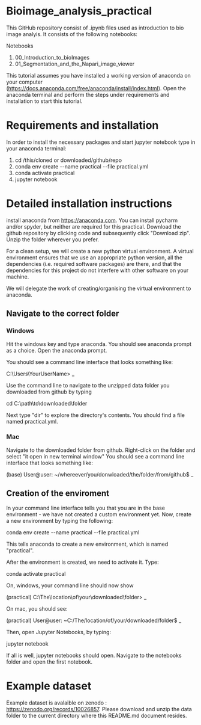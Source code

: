 # Bioimage_analysis_practical

This GitHub repository consist of .ipynb files used as introduction to bio image analyis. It consists of the following notebooks:

Notebooks
  1. 00_Introduction_to_bioImages
  2. 01_Segmentation_and_the_Napari_image_viewer

This tutorial assumes you have installed a working version of anaconda on your computer (https://docs.anaconda.com/free/anaconda/install/index.html). Open the anaconda terminal and perform the steps under requirements and installation to start this tutorial.

# Requirements and installation
In order to install the necessary packages and start jupyter notebook type in your anaconda terminal:

1. cd /this/cloned or downloaded/github/repo
2. conda env create --name practical --file practical.yml
3. conda activate practical
4. jupyter notebook

# Detailed installation instructions
install anaconda from https://anaconda.com. You can install pycharm and/or spyder, but neither are required for this practical. Download the github repository by clicking code and subsequently click "Download zip". Unzip the folder wherever you prefer. 

For a clean setup, we will create a new python virtual environment. 
A virtual environment ensures that we use an appropriate python version,
all the dependencies (i.e. required software packages) are there, and that the dependencies for this project do not interfere with other software on your machine.

We will delegate the work of creating/organising the virtual environment to anaconda. 

## Navigate to the correct folder

### Windows
Hit the windows key and type anaconda. You should see 
anaconda prompt as a choice. Open the anaconda prompt. 

You should see a command line interface that looks something like:

C:\Users\YourUserName> _ 

Use the command line to navigate to the unzipped data folder you downloaded from github by typing 

cd C:\path\to\downloaded\folder

Next type "dir" to explore the directory's contents.
You should find a file named practical.yml.

### Mac 
Navigate to the downloaded folder from github. Right-click on the folder and select "it open in new terminal window"
You should see a command line interface that looks something like:

(base) User@user: ~/whereever/you/donwloaded/the/folder/from/github$ _

## Creation of the enviroment
In your command line interface tells you that you are in the base environment - we have not created a custom 
environment yet. Now, create a new environment by typing the following:

conda env create --name practical --file practical.yml 

This tells anaconda to create a new environment, which is named "practical".

After the environment is created, we need to activate it. Type:

conda activate practical

On, windows, your command line should now show 

(practical) C:\The\location\of\your\downloaded\folder> _ 
 
On mac, you should see:

(practical) User@user: ~C:/The/location/of/your/downloaded/folder$ _ 
 
Then, open Jupyter Notebooks, by typing:
 
jupyter notebook
 
If all is well, jupyter notebooks should open. Navigate to the notebooks folder and open the first notebook. 
 
# Example dataset
Example dataset is avalaible on zenodo : https://zenodo.org/records/10026857. Please download and unzip the data folder to the current directory where this README.md document resides. 